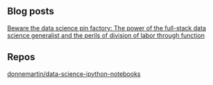 ## Blog posts

[Beware the data science pin factory: The power of the full-stack data science generalist and the perils of division of labor through function](https://multithreaded.stitchfix.com/blog/2019/03/11/FullStackDS-Generalists/)

## Repos

[donnemartin/data-science-ipython-notebooks](https://github.com/donnemartin/data-science-ipython-notebooks)

